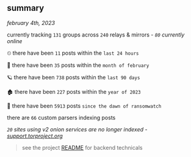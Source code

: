 
## summary
_february 4th, 2023_

currently tracking `131` groups across `240` relays & mirrors - _`80` currently online_

⏲ there have been `11` posts within the `last 24 hours`

🦈 there have been `35` posts within the `month of february`

🪐 there have been `738` posts within the `last 90 days`

🏚 there have been `227` posts within the `year of 2023`

🦕 there have been `5913` posts `since the dawn of ransomwatch`

there are `66` custom parsers indexing posts

_`20` sites using v2 onion services are no longer indexed - [support.torproject.org](https://support.torproject.org/onionservices/v2-deprecation/)_

> see the project [README](https://github.com/joshhighet/ransomwatch#ransomwatch--) for backend technicals
